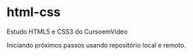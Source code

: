 # html-css
 Estudo HTML5 e CSS3 do CursoemVídeo

 Iniciando próximos passos usando repositório local e remoto.
